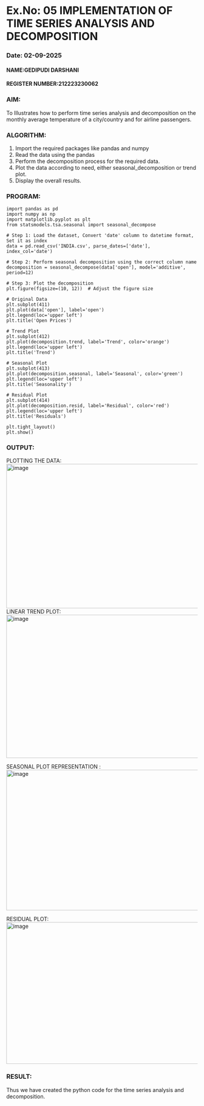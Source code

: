 # Ex.No: 05  IMPLEMENTATION OF TIME SERIES ANALYSIS AND DECOMPOSITION
### Date: 02-09-2025
#### NAME:GEDIPUDI DARSHANI
#### REGISTER NUMBER:212223230062

### AIM:
To Illustrates how to perform time series analysis and decomposition on the monthly average temperature of a city/country and for airline passengers.

### ALGORITHM:
1. Import the required packages like pandas and numpy
2. Read the data using the pandas
3. Perform the decomposition process for the required data.
4. Plot the data according to need, either seasonal_decomposition or trend plot.
5. Display the overall results.

### PROGRAM:

```
import pandas as pd
import numpy as np
import matplotlib.pyplot as plt
from statsmodels.tsa.seasonal import seasonal_decompose

# Step 1: Load the dataset, Convert 'date' column to datetime format, Set it as index
data = pd.read_csv('INDIA.csv', parse_dates=['date'], index_col='date')

# Step 2: Perform seasonal decomposition using the correct column name
decomposition = seasonal_decompose(data['open'], model='additive', period=12)

# Step 3: Plot the decomposition
plt.figure(figsize=(10, 12))  # Adjust the figure size

# Original Data
plt.subplot(411)
plt.plot(data['open'], label='open')
plt.legend(loc='upper left')
plt.title('Open Prices')

# Trend Plot
plt.subplot(412)
plt.plot(decomposition.trend, label='Trend', color='orange')
plt.legend(loc='upper left')
plt.title('Trend')

# Seasonal Plot
plt.subplot(413)
plt.plot(decomposition.seasonal, label='Seasonal', color='green')
plt.legend(loc='upper left')
plt.title('Seasonality')

# Residual Plot
plt.subplot(414)
plt.plot(decomposition.resid, label='Residual', color='red')
plt.legend(loc='upper left')
plt.title('Residuals')

plt.tight_layout()
plt.show()

```

### OUTPUT:

PLOTTING THE DATA:
<img width="1204" height="380" alt="image" src="https://github.com/user-attachments/assets/411d6c6d-9411-4906-bb70-f2ae5a15a135" />
LINEAR TREND PLOT:
<img width="1216" height="377" alt="image" src="https://github.com/user-attachments/assets/5e3709cb-7145-4a76-8c0d-47f779688f5e" />

SEASONAL PLOT REPRESENTATION :
<img width="1230" height="370" alt="image" src="https://github.com/user-attachments/assets/1f95a561-d5c6-489f-be38-5de81896140f" />

RESIDUAL PLOT:
<img width="1223" height="373" alt="image" src="https://github.com/user-attachments/assets/ccf0e186-32a0-4abd-84c9-562e7feecaaa" />


### RESULT:
Thus we have created the python code for the time series analysis and decomposition.

